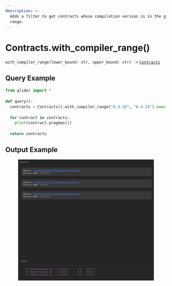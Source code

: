 ```yaml
---
description: >-
  Adds a filter to get contracts whose compilation version is in the given
  range.
---
```


# Contracts.with\_compiler\_range()

`with_compiler_range(lower_bound: str, upper_bound: str) ->` [`Contracts`](./)

## Query Example

```python
from glider import *

def query():
  contracts = Contracts().with_compiler_range("0.4.20", "0.4.24").exec(3)

  for contract in contracts:
    print(contract.pragmas())

  return contracts
```

## Output Example

<figure><img src="../../.gitbook/assets/image (1) (1) (1) (1) (1) (1) (1) (1) (1) (1) (1) (1) (1) (1) (1) (1) (1) (1) (1) (1) (1) (1) (1) (1) (1).png" alt=""><figcaption></figcaption></figure>
